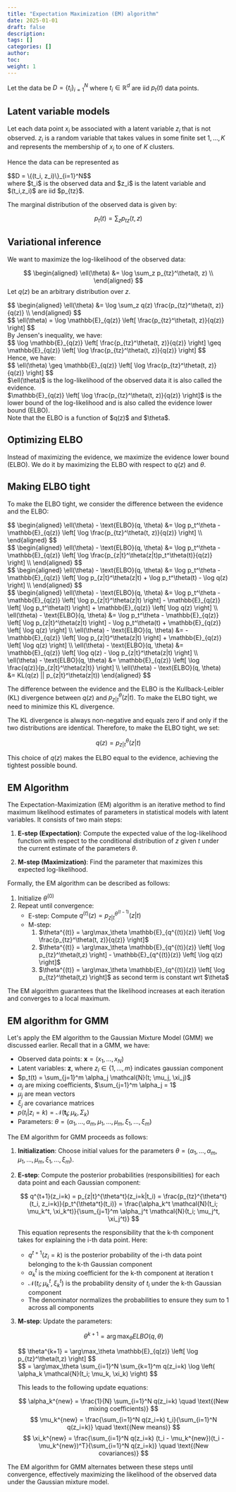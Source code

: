 ```yaml
---
title: "Expectation Maximization (EM) algorithm"
date: 2025-01-01
draft: false
description:
tags: []
categories: []
author:
toc:
weight: 1
---
```

Let the data be $D = \{t_i\}_{i=1}^N$ where $t_i \in \mathbb{R}^d$ are iid $p_t(t)$ data points.

## Latent variable models

Let each data point $x_i$ be associated with a latent variable $z_i$ that is not observed. $z_i$ is a random variable that takes values in some finite set ${1, \ldots, K}$ and represents the membership of $x_i$ to one of $K$ clusters.

Hence the data can be represented as 
<div class="math-katex">
$$D = \{(t_i, z_i)\}_{i=1}^N$$
</div>
 where $t_i$ is the observed data and $z_i$ is the latent variable and $(t_i,z_i)$ are iid $p_{tz}$.

The marginal distribution of the observed data is given by:

$$
p_t(t) = \sum_z p_{tz}(t, z)
$$

## Variational inference
We want to maximize the log-likelihood of the observed data:


$$
\begin{aligned}
\ell(\theta) &= \log \sum_z p_{tz}^\theta(t, z) \\
\end{aligned}
$$
Let $q(z)$ be an arbitrary distribution over $z$.

<div class="math-katex">
$$
\begin{aligned}
\ell(\theta) &= \log \sum_z q(z) \frac{p_{tz}^\theta(t, z)}{q(z)} \\
\end{aligned}
$$
</div>
<div class="math-katex">
$$
\ell(\theta) = \log \mathbb{E}_{q(z)} \left[ \frac{p_{tz}^\theta(t, z)}{q(z)} \right]
$$
</div>
By Jensen's inequality, we have:
<div class="math-katex">
$$
\log \mathbb{E}_{q(z)} \left[ \frac{p_{tz}^\theta(t, z)}{q(z)} \right] \geq \mathbb{E}_{q(z)} \left[ \log \frac{p_{tz}^\theta(t, z)}{q(z)} \right]
$$
</div>
Hence, we have:
<div class="math-katex">
$$
\ell(\theta) \geq \mathbb{E}_{q(z)} \left[ \log \frac{p_{tz}^\theta(t, z)}{q(z)} \right]
$$
</div>
$\ell(\theta)$ is the log-likelihood of the observed data it is also called the evidence.
<div class="math-katex">
$\mathbb{E}_{q(z)} \left[ \log \frac{p_{tz}^\theta(t, z)}{q(z)} \right]$ is the lower bound of the log-likelihood and is also called the evidence lower bound (ELBO).
</div>
Note that the ELBO is a function of $q(z)$ and $\theta$.

## Optimizing ELBO
Instead of maximizing the evidence, we maximize the evidence lower bound (ELBO). We do it by maximizing the ELBO with respect to $q(z)$ and $\theta$.

## Making ELBO tight

To make the ELBO tight, we consider the difference between the evidence and the ELBO:
<div class="math-katex">
$$
\begin{aligned}
\ell(\theta) - \text{ELBO}(q, \theta) &= \log p_t^\theta - \mathbb{E}_{q(z)} \left[ \log \frac{p_{tz}^\theta(t, z)}{q(z)} \right] \\
\end{aligned}
$$
</div>
<div class="math-katex">
$$
\begin{aligned}
\ell(\theta) - \text{ELBO}(q, \theta) &= \log p_t^\theta - \mathbb{E}_{q(z)} \left[ \log \frac{p_{z|t}^\theta(z|t)p_t^\theta(t)}{q(z)} \right] \\
\end{aligned}
$$
</div>
<div class="math-katex">
$$
\begin{aligned}
\ell(\theta) - \text{ELBO}(q, \theta) &= \log p_t^\theta - \mathbb{E}_{q(z)} \left[ \log p_{z|t}^\theta(z|t) + \log p_t^\theta(t) - \log q(z) \right] \\
\end{aligned}
$$
</div>

<div class="math-katex">
$$
\begin{aligned}
\ell(\theta) - \text{ELBO}(q, \theta) &= \log p_t^\theta - \mathbb{E}_{q(z)} \left[ \log p_{z|t}^\theta(z|t) \right] - \mathbb{E}_{q(z)} \left[ \log p_t^\theta(t) \right] + \mathbb{E}_{q(z)} \left[ \log q(z) \right] \\
\ell(\theta) - \text{ELBO}(q, \theta) &= \log p_t^\theta - \mathbb{E}_{q(z)} \left[ \log p_{z|t}^\theta(z|t) \right] - \log p_t^\theta(t) + \mathbb{E}_{q(z)} \left[ \log q(z) \right] \\
\ell(\theta) - \text{ELBO}(q, \theta) &= -\mathbb{E}_{q(z)} \left[ \log p_{z|t}^\theta(z|t) \right] + \mathbb{E}_{q(z)} \left[ \log q(z) \right] \\
\ell(\theta) - \text{ELBO}(q, \theta) &= \mathbb{E}_{q(z)} \left[ \log q(z) - \log p_{z|t}^\theta(z|t) \right] \\
\ell(\theta) - \text{ELBO}(q, \theta) &= \mathbb{E}_{q(z)} \left[ \log \frac{q(z)}{p_{z|t}^\theta(z|t)} \right] \\
\ell(\theta) - \text{ELBO}(q, \theta) &= KL(q(z) || p_{z|t}^\theta(z|t))
\end{aligned}
$$
</div>

The difference between the evidence and the ELBO is the Kullback-Leibler (KL) divergence between $q(z)$ and $p_{z|t}^\theta(z|t)$. To make the ELBO tight, we need to minimize this KL divergence.

The KL divergence is always non-negative and equals zero if and only if the two distributions are identical. Therefore, to make the ELBO tight, we set:

$$
q(z) = p_{z|t}^\theta(z|t)
$$

This choice of $q(z)$ makes the ELBO equal to the evidence, achieving the tightest possible bound.

## EM Algorithm

The Expectation-Maximization (EM) algorithm is an iterative method to find maximum likelihood estimates of parameters in statistical models with latent variables. It consists of two main steps:

1. **E-step (Expectation)**: Compute the expected value of the log-likelihood function with respect to the conditional distribution of $z$ given $t$ under the current estimate of the parameters $\theta$.

2. **M-step (Maximization)**: Find the parameter that maximizes this expected log-likelihood.

Formally, the EM algorithm can be described as follows:

1. Initialize $\theta^{(0)}$
2. Repeat until convergence:
   - E-step: Compute $q^{(t)}(z) = p_{z|t}^{\theta^{(t-1)}}(z|t)$
   - M-step: 
     1. <div class="math-katex">$\theta^{(t)} = \arg\max_\theta \mathbb{E}_{q^{(t)}(z)} \left[ \log \frac{p_{tz}^\theta(t, z)}{q(z)} \right]$</div>
     2. <div class="math-katex">$\theta^{(t)} = \arg\max_\theta \mathbb{E}_{q^{(t)}(z)} \left[ \log p_{tz}^\theta(t,z) \right] - \mathbb{E}_{q^{(t)}(z)} \left[ \log q(z) \right]$</div>
     3. <div class="math-katex">$\theta^{(t)} = \arg\max_\theta \mathbb{E}_{q^{(t)}(z)} \left[ \log p_{tz}^\theta(t,z) \right]$ as second term is constant wrt $\theta$</div>

The EM algorithm guarantees that the likelihood increases at each iteration and converges to a local maximum.


## EM algorithm for GMM

Let's apply the EM algorithm to the Gaussian Mixture Model (GMM) we discussed earlier. Recall that in a GMM, we have:

- Observed data points: $\mathbf{x} = (x_1, ..., x_N)$
- Latent variables: $\mathbf{z}$, where $z_i \in \{1, ..., m\}$ indicates gaussian component
- $p_t(t) = \sum_{j=1}^m \alpha_j \mathcal{N}(t; \mu_j, \xi_j)$
- $\alpha_j$ are mixing coefficients, $\sum_{j=1}^m \alpha_j = 1$
- $\mu_j$ are mean vectors
- $\xi_j$ are covariance matrices
- $p(t_i | z_i = k) = \mathcal{N}(\mathbf{t_i}; \mu_k, \Sigma_k)$
- Parameters: $\theta = (\alpha_1, ..., \alpha_m, \mu_1, ..., \mu_m, \xi_1, ..., \xi_m)$

The EM algorithm for GMM proceeds as follows:

1. **Initialization**: 
   Choose initial values for the parameters $\theta = (\alpha_1, ..., \alpha_m, \mu_1, ..., \mu_m, \xi_1, ..., \xi_m)$.

2. **E-step**: 
   Compute the posterior probabilities (responsibilities) for each data point and each Gaussian component:

   $$
   q^{t+1}(z_i=k) = p_{z|t}^{\theta^t}(z_i=k|t_i) = \frac{p_{tz}^{\theta^t}(t_i, z_i=k)}{p_t^{\theta^t}(t_i)} = \frac{\alpha_k^t \mathcal{N}(t_i; \mu_k^t, \xi_k^t)}{\sum_{j=1}^m \alpha_j^t \mathcal{N}(t_i; \mu_j^t, \xi_j^t)}
   $$

   This equation represents the responsibility that the k-th component takes for explaining the i-th data point. Here:
   - $q^{t+1}(z_i=k)$ is the posterior probability of the i-th data point belonging to the k-th Gaussian component
   - $\alpha_k^t$ is the mixing coefficient for the k-th component at iteration t
   - $\mathcal{N}(t_i; \mu_k^t, \xi_k^t)$ is the probability density of $t_i$ under the k-th Gaussian component
   - The denominator normalizes the probabilities to ensure they sum to 1 across all components

3. **M-step**: 
   Update the parameters:

   $$
   \theta^{k+1} = \arg\max_\theta ELBO(q, \theta)
   $$
   <div class="math-katex">
   $$
   \theta^{k+1} = \arg\max_\theta \mathbb{E}_{q(z)} \left[ \log p_{tz}^\theta(t,z) \right]
   $$
   </div>
   $$
   = \arg\max_\theta \sum_{i=1}^N \sum_{k=1}^m q(z_i=k) \log \left( \alpha_k \mathcal{N}(t_i; \mu_k, \xi_k) \right)
   $$

   This leads to the following update equations:

   $$
   \alpha_k^{new} = \frac{1}{N} \sum_{i=1}^N q(z_i=k) \quad \text{(New mixing coefficients)}
   $$
   $$
   \mu_k^{new} = \frac{\sum_{i=1}^N q(z_i=k) t_i}{\sum_{i=1}^N q(z_i=k)} \quad \text{(New means)}
   $$
   $$
   \xi_k^{new} = \frac{\sum_{i=1}^N q(z_i=k) (t_i - \mu_k^{new})(t_i - \mu_k^{new})^T}{\sum_{i=1}^N q(z_i=k)} \quad \text{(New covariances)}
   $$

The EM algorithm for GMM alternates between these steps until convergence, effectively maximizing the likelihood of the observed data under the Gaussian mixture model.






